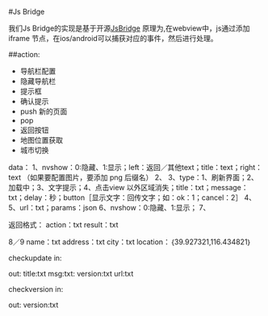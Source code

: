 #Js Bridge

我们Js Bridge的实现是基于开源[JsBridge](https://github.com/lzyzsd/JsBridge)
原理为,在webview中，js通过添加iframe 节点，在ios/android可以捕获对应的事件，然后进行处理。

##action: 

* 导航栏配置
* 隐藏导航栏
* 提示框
* 确认提示
* push 新的页面
* pop 
* 返回按钮
* 地图位置获取
* 城市切换



data：
1、nvshow：0:隐藏、1:显示；left：返回／其他text；title：text；right：text  （如果要配置图片，要添加 png 后缀名）
2、
3、type：1、刷新界面；2、加载中；3、文字提示；4、点击view 以外区域消失；title：txt；message：txt；delay：秒；button［显示文字：回传文字；如：ok：1；cancel：2］
4、
5、url：txt；params：json
6、nvshow：0:隐藏、1:显示；
7、


返回格式：
action：txt
result：txt


8／9
name：txt
address：txt
city：txt
location：｛39.927321,116.434821｝


checkupdate
in:

out:
title:txt
msg:txt:
version:txt
url:txt

checkversion
in:

out:
version:txt


